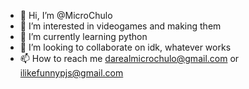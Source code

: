 - 👋 Hi, I’m @MicroChulo
- 👀 I’m interested in videogames and making them
- 🌱 I’m currently learning python
- 💞️ I’m looking to collaborate on idk, whatever works
- 📫 How to reach me darealmicrochulo@gmail.com or ilikefunnypjs@gmail.com 

<!---
MicroChulo/MicroChulo is a ✨ special ✨ repository because its `README.md` (this file) appears on your GitHub profile.
You can click the Preview link to take a look at your changes.
--->
